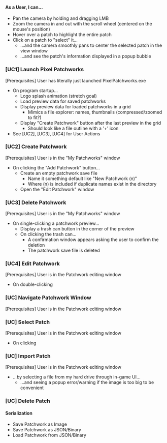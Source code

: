 #### As a User, I can...
- Pan the camera by holding and dragging LMB
- Zoom the camera in and out with the scroll wheel (centered on the mouse's position)
- Hover over a patch to highlight the entire patch
- Click on a patch to "select" it...
	- ...and the camera smoothly pans to center the selected patch in the view window
	- ...and see the patch's information displayed in a popup bubble

### [UC1] Launch Pixel Patchworks
[Prerequisites] User has literally just launched PixelPatchworks.exe
- On program startup...
	- Logo splash animation (stretch goal)
	- Load preview data for saved patchworks
	- Display preview data for loaded patchworks in a grid
		- Mimics a file explorer: names, thumbnails (compressed/zoomed to fit?)
	- Display "Create Patchwork" button after the last preview in the grid
		- Should look like a file outline with a '+' icon
- See [UC2], [UC3], [UC4] for User Actions
### [UC2] Create Patchwork
[Prerequisites] User is in the "My Patchworks" window
- On clicking the "Add Patchwork" button...
	- Create an empty patchwork save file
		- Name it something default like "New Patchwork (n)"
		- Where (n) is included if duplicate names exist in the directory
	- Open the "Edit Patchwork" window
### [UC3] Delete Patchwork
[Prerequisites] User is in the "My Patchworks" window
- On single-clicking a patchwork preview...
	- Display a trash can button in the corner of the preview
	- On clicking the trash can...
		- A confirmation window appears asking the user to confirm the deletion
		- The patchwork save file is deleted
### [UC4] Edit Patchwork
[Prerequisites] User is in the Patchwork editing window
- On double-clicking 
### [UC] Navigate Patchwork Window
[Prerequisites] User is in the Patchwork editing window


### [UC] Select Patch
[Prerequisites] User is in the Patchwork editing window
- On clicking 
### [UC] Import Patch
[Prerequisites] User is in the Patchwork editing window
- ...by selecting a file from my hard drive through in-game UI...
	- ...and seeing a popup error/warning if the image is too big to be convenient
### [UC] Delete Patch
#### Serialization
- Save Patchwork as Image
- Save Patchwork as JSON/Binary
- Load Patchwork from JSON/Binary
